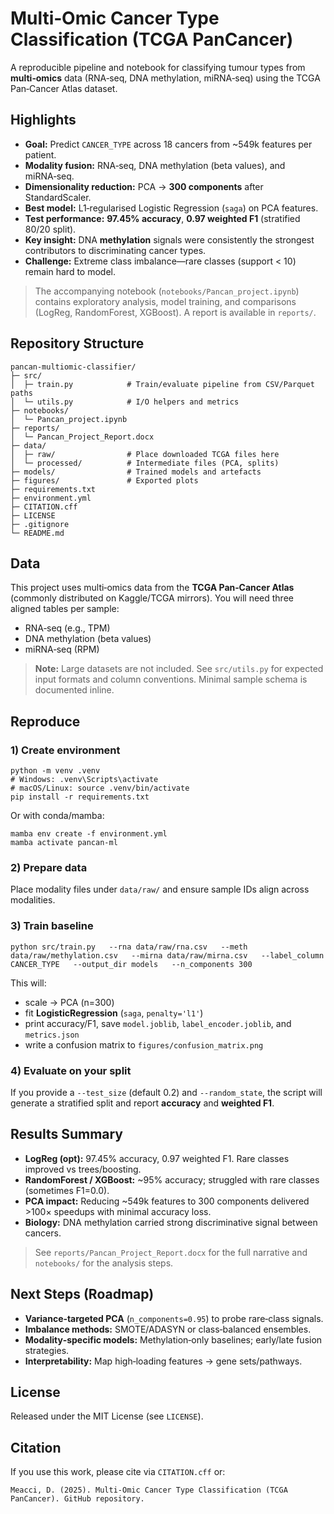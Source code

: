 # Multi‑Omic Cancer Type Classification (TCGA PanCancer)

A reproducible pipeline and notebook for classifying tumour types from **multi‑omics** data (RNA‑seq, DNA methylation, miRNA‑seq) using the TCGA Pan‑Cancer Atlas dataset.

## Highlights
- **Goal:** Predict `CANCER_TYPE` across 18 cancers from ~549k features per patient.
- **Modality fusion:** RNA‑seq, DNA methylation (beta values), and miRNA‑seq.
- **Dimensionality reduction:** PCA → **300 components** after StandardScaler.
- **Best model:** L1‑regularised Logistic Regression (`saga`) on PCA features.
- **Test performance:** **97.45% accuracy**, **0.97 weighted F1** (stratified 80/20 split).
- **Key insight:** DNA **methylation** signals were consistently the strongest contributors to discriminating cancer types.
- **Challenge:** Extreme class imbalance—rare classes (support < 10) remain hard to model.

> The accompanying notebook (`notebooks/Pancan_project.ipynb`) contains exploratory analysis, model training, and comparisons (LogReg, RandomForest, XGBoost). A report is available in `reports/`.

## Repository Structure
```
pancan-multiomic-classifier/
├─ src/
│  ├─ train.py            # Train/evaluate pipeline from CSV/Parquet paths
│  └─ utils.py            # I/O helpers and metrics
├─ notebooks/
│  └─ Pancan_project.ipynb
├─ reports/
│  └─ Pancan_Project_Report.docx
├─ data/
│  ├─ raw/                # Place downloaded TCGA files here
│  └─ processed/          # Intermediate files (PCA, splits)
├─ models/                # Trained models and artefacts
├─ figures/               # Exported plots
├─ requirements.txt
├─ environment.yml
├─ CITATION.cff
├─ LICENSE
├─ .gitignore
└─ README.md
```

## Data
This project uses multi‑omics data from the **TCGA Pan‑Cancer Atlas** (commonly distributed on Kaggle/TCGA mirrors). You will need three aligned tables per sample:
- RNA‑seq (e.g., TPM)
- DNA methylation (beta values)
- miRNA‑seq (RPM)

> **Note:** Large datasets are not included. See `src/utils.py` for expected input formats and column conventions. Minimal sample schema is documented inline.

## Reproduce
### 1) Create environment
```
python -m venv .venv
# Windows: .venv\Scripts\activate
# macOS/Linux: source .venv/bin/activate
pip install -r requirements.txt
```

Or with conda/mamba:
```
mamba env create -f environment.yml
mamba activate pancan-ml
```

### 2) Prepare data
Place modality files under `data/raw/` and ensure sample IDs align across modalities.

### 3) Train baseline
```
python src/train.py   --rna data/raw/rna.csv   --meth data/raw/methylation.csv   --mirna data/raw/mirna.csv   --label_column CANCER_TYPE   --output_dir models   --n_components 300
```

This will:
- scale → PCA (n=300)
- fit **LogisticRegression** (`saga`, `penalty='l1'`)
- print accuracy/F1, save `model.joblib`, `label_encoder.joblib`, and `metrics.json`
- write a confusion matrix to `figures/confusion_matrix.png`

### 4) Evaluate on your split
If you provide a `--test_size` (default 0.2) and `--random_state`, the script will generate a stratified split and report **accuracy** and **weighted F1**.

## Results Summary
- **LogReg (opt):** 97.45% accuracy, 0.97 weighted F1. Rare classes improved vs trees/boosting.
- **RandomForest / XGBoost:** ~95% accuracy; struggled with rare classes (sometimes F1=0.0).
- **PCA impact:** Reducing ~549k features to 300 components delivered >100× speedups with minimal accuracy loss.
- **Biology:** DNA methylation carried strong discriminative signal between cancers.

> See `reports/Pancan_Project_Report.docx` for the full narrative and `notebooks/` for the analysis steps.

## Next Steps (Roadmap)
- **Variance‑targeted PCA** (`n_components=0.95`) to probe rare‑class signals.
- **Imbalance methods:** SMOTE/ADASYN or class‑balanced ensembles.
- **Modality‑specific models:** Methylation‑only baselines; early/late fusion strategies.
- **Interpretability:** Map high‑loading features → gene sets/pathways.

## License
Released under the MIT License (see `LICENSE`).

## Citation
If you use this work, please cite via `CITATION.cff` or:
```
Meacci, D. (2025). Multi‑Omic Cancer Type Classification (TCGA PanCancer). GitHub repository.
```
